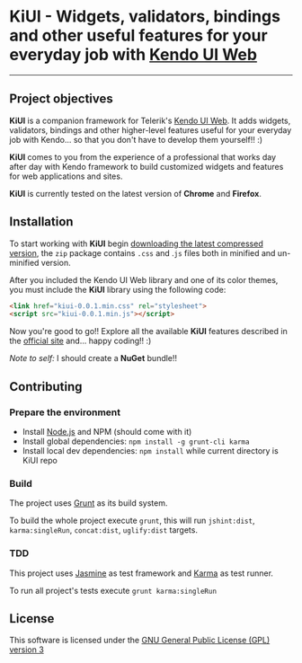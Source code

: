 # KiUI - Widgets, validators, bindings and other useful features for your everyday job with [Kendo UI Web](http://www.kendoui.com/web.aspx)

***

## Project objectives

**KiUI** is a companion framework for Telerik's [Kendo UI Web](http://www.kendoui.com/web.aspx). It adds widgets, validators, bindings and other higher-level features useful for your everyday job with Kendo... so that you don't have to develop them yourself!! :)

**KiUI** comes to you from the experience of a professional that works day after day with Kendo framework to build customized widgets and features for web applications and sites.

**KiUI** is currently tested on the latest version of **Chrome** and **Firefox**.

## Installation

To start working with **KiUI** begin [downloading the latest compressed version](https://github.com/redaemn/KiUI/tree/gh-pages), the `zip` package contains `.css` and .`js` files both in minified and un-minified version.

After you included the Kendo UI Web library and one of its color themes, you must include the **KiUI** library using the following code:

```html
<link href="kiui-0.0.1.min.css" rel="stylesheet">
<script src="kiui-0.0.1.min.js"></script>
```

Now you're good to go!! Explore all the available **KiUI** features described in the [official site](http://redaemn.github.io/KiUI/) and... happy coding!! :)

*Note to self:* I should create a **NuGet** bundle!!

## Contributing

### Prepare the environment

* Install [Node.js](http://nodejs.org/) and NPM (should come with it)
* Install global dependencies: `npm install -g grunt-cli karma`
* Install local dev dependencies: `npm install` while current directory is KiUI repo

### Build

The project uses [Grunt](http://gruntjs.com/) as its build system.

To build the whole project execute `grunt`, this will run `jshint:dist`, `karma:singleRun`, `concat:dist`, `uglify:dist` targets.

### TDD

This project uses [Jasmine](http://pivotal.github.io/jasmine/) as test framework and
[Karma](http://karma-runner.github.io) as test runner.

To run all project's tests execute `grunt karma:singleRun`

## License

This software is licensed under the [GNU General Public License (GPL) version 3](http://www.gnu.org/copyleft/gpl.html)
